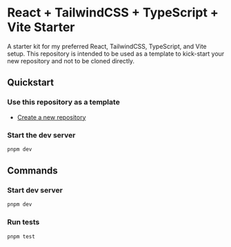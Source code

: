 # React + TailwindCSS + TypeScript + Vite Starter

A starter kit for my preferred React, TailwindCSS, TypeScript, and Vite setup. This repository is intended to be used as a template to kick-start your new repository and not to be cloned directly.

## Quickstart

### Use this repository as a template

- [Create a new repository](https://github.com/new?template_name=react-tailwind-typescript-vite-starter&template_owner=devkevbot)

### Start the dev server

```sh
pnpm dev
```

## Commands

### Start dev server

```sh
pnpm dev
```

### Run tests

```sh
pnpm test
```
